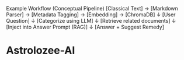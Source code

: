 Example Workflow (Conceptual Pipeline)
[Classical Text] → [Markdown Parser] → [Metadata Tagging] → [Embedding] → [ChromaDB]
                                        ↓
                                   [User Question]
                                        ↓
                             [Categorize using LLM]
                                        ↓
                          [Retrieve related documents]
                                        ↓
                        [Inject into Answer Prompt (RAG)]
                                        ↓
                          [Answer + Suggest Remedy]
# Astrolozee-AI
